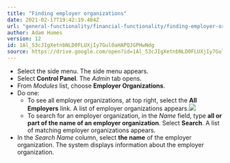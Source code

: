 ```yaml
---
title: "Finding employer organizations"
date: 2021-02-17T19:42:19.484Z
url: "general-functionality/financial-functionality/finding-employer-organizations.html"
author: Adam Humes
version: 12
id: 1Al_53cJIgXetnbNLD0FLUXjIy7Gul0aHAPQJGPHwNdg
source: https://drive.google.com/open?id=1Al_53cJIgXetnbNLD0FLUXjIy7Gul0aHAPQJGPHwNdg
---
```

* Select the side menu. The side menu appears.
* Select <strong>Control Panel</strong>. The <em>Admin</em> tab opens. 
* From <em>Modules</em> list, choose <strong>Employer Organizations</strong>.
* Do one:
    * To see all employer organizations, at top right, select the <strong>All Employers</strong> link. A list of employer organizations appears.![](../../external_files/9f97a7a19e2ca808d6f920042713f5d5.png)
    * To search for an employer organization, in the <em>Name</em> field, type <strong>all or part of the name of an employer organization</strong>. Select <strong>Search</strong>. A list of matching employer organizations appears.
* In the <em>Search Name</em> column, select <strong>the name</strong> of the employer organization. The system displays information about the employer organization.
